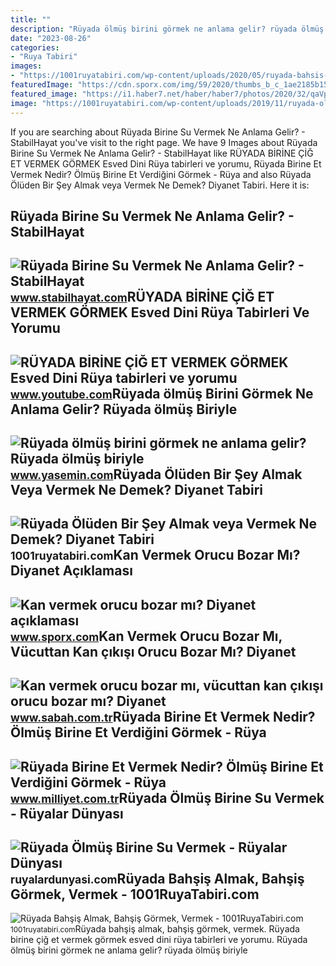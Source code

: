 ```yaml
---
title: ""
description: "Rüyada ölmüş birini görmek ne anlama gelir? rüyada ölmüş biriyle"
date: "2023-08-26"
categories:
- "Ruya Tabiri"
images:
- "https://1001ruyatabiri.com/wp-content/uploads/2020/05/ruyada-bahsis-almak-ruyada-bahsis-vermek-bahsis-gormek-rusvet-almak-vermek-diyanet-ne-demek-1001ruyatabiri.jpg"
featuredImage: "https://cdn.sporx.com/img/59/2020/thumbs_b_c_1ae2185b15cf033987ba52f0dd103119.jpg"
featured_image: "https://i1.haber7.net/haber/haber7/photos/2020/32/qaVpf_1596888963_6726.jpg"
image: "https://1001ruyatabiri.com/wp-content/uploads/2019/11/ruyada-olu-gormek-ruyada-olum-gormek-oldugunu-gormek-olunun-dirilmesi-olmus-birini-gormek-oldugunu-gormek-annenin-babanin-cocugunun.jpg"
---
```


If you are searching about Rüyada Birine Su Vermek Ne Anlama Gelir? - StabilHayat you've visit to the right page. We have 9 Images about Rüyada Birine Su Vermek Ne Anlama Gelir? - StabilHayat like RÜYADA BİRİNE ÇİĞ ET VERMEK GÖRMEK Esved Dini Rüya tabirleri ve yorumu, Rüyada Birine Et Vermek Nedir? Ölmüş Birine Et Verdiğini Görmek - Rüya and also Rüyada Ölüden Bir Şey Almak veya Vermek Ne Demek? Diyanet Tabiri. Here it is:

Rüyada Birine Su Vermek Ne Anlama Gelir? - StabilHayat
------------------------------------------------------

 ![Rüyada Birine Su Vermek Ne Anlama Gelir? - StabilHayat](https://www.stabilhayat.com/wp-content/uploads/2020/03/rüyada-birine-su-vermek-800x445.jpg) <small>www.stabilhayat.com</small>RÜYADA BİRİNE ÇİĞ ET VERMEK GÖRMEK Esved Dini Rüya Tabirleri Ve Yorumu
----------------------------------------------------------------------

 ![RÜYADA BİRİNE ÇİĞ ET VERMEK GÖRMEK Esved Dini Rüya tabirleri ve yorumu](https://i.ytimg.com/vi/8TlsM6-3dGs/maxresdefault.jpg?sqp=-oaymwEmCIAKENAF8quKqQMa8AEB-AHUBoAC4AOKAgwIABABGGUgTShTMA8=&rs=AOn4CLD7OgCbSn59HGqqMMwWKqVrZZ_yVg) <small>www.youtube.com</small>Rüyada ölmüş Birini Görmek Ne Anlama Gelir? Rüyada ölmüş Biriyle
----------------------------------------------------------------

 ![Rüyada ölmüş birini görmek ne anlama gelir? Rüyada ölmüş biriyle](https://i1.haber7.net/haber/haber7/photos/2020/32/qaVpf_1596888963_6726.jpg) <small>www.yasemin.com</small>Rüyada Ölüden Bir Şey Almak Veya Vermek Ne Demek? Diyanet Tabiri
----------------------------------------------------------------

 ![Rüyada Ölüden Bir Şey Almak veya Vermek Ne Demek? Diyanet Tabiri](https://1001ruyatabiri.com/wp-content/uploads/2019/11/ruyada-olu-gormek-ruyada-olum-gormek-oldugunu-gormek-olunun-dirilmesi-olmus-birini-gormek-oldugunu-gormek-annenin-babanin-cocugunun.jpg) <small>1001ruyatabiri.com</small>Kan Vermek Orucu Bozar Mı? Diyanet Açıklaması
---------------------------------------------

 ![Kan vermek orucu bozar mı? Diyanet açıklaması](https://cdn.sporx.com/img/59/2020/thumbs_b_c_1ae2185b15cf033987ba52f0dd103119.jpg) <small>www.sporx.com</small>Kan Vermek Orucu Bozar Mı, Vücuttan Kan çıkışı Orucu Bozar Mı? Diyanet
----------------------------------------------------------------------

 ![Kan vermek orucu bozar mı, vücuttan kan çıkışı orucu bozar mı? Diyanet](https://iasbh.tmgrup.com.tr/723075/0/0/0/0/0/0?u=https://isbh.tmgrup.com.tr/sb/album/2022/04/01/kan-vermek-orucu-bozar-mi-orucluyken-kan-verince-oruc-bozulur-mu-1648803601540.jpg) <small>www.sabah.com.tr</small>Rüyada Birine Et Vermek Nedir? Ölmüş Birine Et Verdiğini Görmek - Rüya
----------------------------------------------------------------------

 ![Rüyada Birine Et Vermek Nedir? Ölmüş Birine Et Verdiğini Görmek - Rüya](https://i2.milimaj.com/i/milliyet/75/0x410/607b84505542833354ddb103.jpg) <small>www.milliyet.com.tr</small>Rüyada Ölmüş Birine Su Vermek - Rüyalar Dünyası
-----------------------------------------------

 ![Rüyada Ölmüş Birine Su Vermek - Rüyalar Dünyası](http://ruyalardunyasi.com/wp-content/uploads/2019/12/ruyada-olmus-birine-su-vermek-.jpg) <small>ruyalardunyasi.com</small>Rüyada Bahşiş Almak, Bahşiş Görmek, Vermek - 1001RuyaTabiri.com
---------------------------------------------------------------

 ![Rüyada Bahşiş Almak, Bahşiş Görmek, Vermek - 1001RuyaTabiri.com](https://1001ruyatabiri.com/wp-content/uploads/2020/05/ruyada-bahsis-almak-ruyada-bahsis-vermek-bahsis-gormek-rusvet-almak-vermek-diyanet-ne-demek-1001ruyatabiri.jpg) <small>1001ruyatabiri.com</small>Rüyada bahşiş almak, bahşiş görmek, vermek. Rüyada bi̇ri̇ne çi̇ğ et vermek görmek esved dini rüya tabirleri ve yorumu. Rüyada ölmüş birini görmek ne anlama gelir? rüyada ölmüş biriyle
